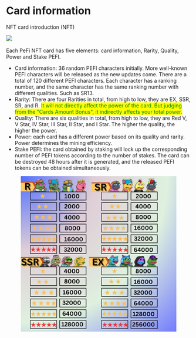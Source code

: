 # Card information

NFT card introduction (NFT)



![](https://lh7-us.googleusercontent.com/docsz/AD_4nXe952c40JmmOfRRWt7Zf29elp1jMHXcEFgrEpn5wkfqKTir_jy0_utP2DVDVZeCqkWkvQcBGMgCqRN6OILN6lXlEKu67iMvH9pYfSfNtDQC_Qq0wdwUPw4cdnxrdK2WShMgslUgx59Atp2Cs9aDN1lVknY?key=qdtuNPyKJUVo8xyoYzDU0A)

Each PeFi NFT card has five elements: card information, Rarity, Quality, Power and Stake PEFI.

* Card information: 36 random PEFI characters initially. More well-known PEFI characters will be released as the new updates come. There are a total of 120 different PEFI characters. Each character has a ranking number, and the same character has the same ranking number with different qualities. Such as SR13.
* Rarity: There are four Rarities in total, from high to low, they are EX, SSR, SR, and R. <mark style="color:green;">It will not directly affect the power of the card. But judging from the "Cards Amount Bonus", it indirectly affects your total power.</mark>
* Quality: There are six qualities in total, from high to low, they are Red V, V Star, IV Star, III Star, II Star, and I Star. The higher the quality, the higher the power.
* Power: each card has a different power based on its quality and rarity. Power determines the mining efficiency.
* Stake PEFI: the card obtained by staking will lock up the corresponding number of PEFI tokens according to the number of stakes. The card can be destroyed 48 hours after it is generated, and the released PEFI tokens can be obtained simultaneously.

<figure><img src="../.gitbook/assets/telegram-cloud-photo-size-5-6120553775665104108-y.jpg" alt=""><figcaption></figcaption></figure>
